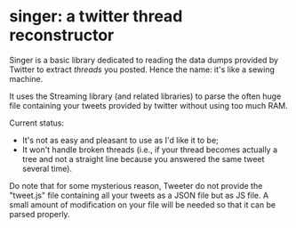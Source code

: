 # singer: a twitter thread reconstructor

Singer is a basic library dedicated to reading the data dumps provided by
Twitter to extract _threads_ you posted. Hence the name: it's like a sewing
machine.

It uses the Streaming library (and related libraries) to parse the often huge
file containing your tweets provided by twitter without using too much RAM.

Current status:

- It's not as easy and pleasant to use as I'd like it to be;
- It won't handle broken threads (i.e., if your thread becomes actually a tree
  and not a straight line because you answered the same tweet several time).

Do note that for some mysterious reason, Tweeter do not provide the "tweet.js"
file containing all your tweets as a JSON file but as JS file. A small amount of
modification on your file will be needed so that it can be parsed properly.
